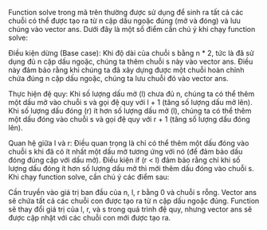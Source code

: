 Function solve trong mã trên thường được sử dụng để sinh ra tất cả các chuỗi có thể được tạo ra từ n cặp dấu ngoặc đúng (mở và đóng) và lưu chúng vào vector ans. Dưới đây là một số điểm cần chú ý khi chạy function solve:


Điều kiện dừng (Base case):
Khi độ dài của chuỗi s bằng n * 2, tức là đã sử dụng đủ n cặp dấu ngoặc, chúng ta thêm chuỗi s này vào vector ans.
Điều này đảm bảo rằng khi chúng ta đã xây dựng được một chuỗi hoàn chỉnh chứa đúng n cặp dấu ngoặc, chúng ta lưu chuỗi đó vào vector ans.


Thực hiện đệ quy:
Khi số lượng dấu mở (l) chưa đủ n, chúng ta có thể thêm một dấu mở vào chuỗi s và gọi đệ quy với l + 1 (tăng số lượng dấu mở lên).
Khi số lượng dấu đóng (r) ít hơn số lượng dấu mở (l), chúng ta có thể thêm một dấu đóng vào chuỗi s và gọi đệ quy với r + 1 (tăng số lượng dấu đóng lên).


Quan hệ giữa l và r:
Điều quan trọng là chỉ có thể thêm một dấu đóng vào chuỗi s khi đã có ít nhất một dấu mở tương ứng với nó (để đảm bảo dấu đóng đúng cặp với dấu mở).
Điều kiện if (r < l) đảm bảo rằng chỉ khi số lượng dấu đóng ít hơn số lượng dấu mở thì mới thêm dấu đóng vào chuỗi s.
Khi chạy function solve, cần chú ý các điểm sau:


Cần truyền vào giá trị ban đầu của n, l, r bằng 0 và chuỗi s rỗng.
Vector ans sẽ chứa tất cả các chuỗi con được tạo ra từ n cặp dấu ngoặc đúng.
Function sẽ thay đổi giá trị của l, r, và s trong quá trình đệ quy, nhưng vector ans sẽ được cập nhật với các chuỗi con mới được tạo ra.